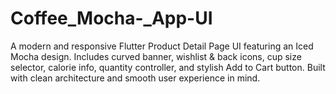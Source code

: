 # Coffee_Mocha-_App-UI
A modern and responsive Flutter Product Detail Page UI featuring an Iced Mocha design. Includes curved banner, wishlist &amp; back icons, cup size selector, calorie info, quantity controller, and stylish Add to Cart button. Built with clean architecture and smooth user experience in mind.
